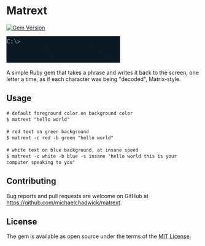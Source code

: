 # Matrext

[![Gem Version](https://badge.fury.io/rb/matrext.svg)](http://badge.fury.io/rb/matrext)

![Matrext example](https://github.com/michaelchadwick/matrext/blob/master/matrext-example.gif)

A simple Ruby gem that takes a phrase and writes it back to the screen, one letter a time, as if each character was being "decoded", Matrix-style.

## Usage

```
# default foreground color on background color
$ matrext "hello world"

# red text on green background
$ matrext -c red -b green "hello world"

# white text on blue background, at insane speed
$ matrext -c white -b blue -s insane "hello world this is your computer speaking to you"
```

## Contributing

Bug reports and pull requests are welcome on GitHub at https://github.com/michaelchadwick/matrext.

## License

The gem is available as open source under the terms of the [MIT License](http://opensource.org/licenses/MIT).
